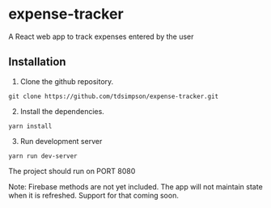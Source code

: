 # expense-tracker
A React web app to track expenses entered by the user

## Installation 
1. Clone the github repository.
```
git clone https://github.com/tdsimpson/expense-tracker.git
```

2. Install the dependencies.
```
yarn install
```
3. Run development server

```
yarn run dev-server
```

The project should run on PORT 8080

Note: Firebase methods are not yet included. The app will not maintain state when it is refreshed. Support for that coming soon.
